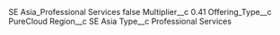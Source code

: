 <?xml version="1.0" encoding="UTF-8"?>
<CustomMetadata xmlns="http://soap.sforce.com/2006/04/metadata" xmlns:xsi="http://www.w3.org/2001/XMLSchema-instance" xmlns:xsd="http://www.w3.org/2001/XMLSchema">
    <label>SE Asia_Professional Services</label>
    <protected>false</protected>
    <values>
        <field>Multiplier__c</field>
        <value xsi:type="xsd:double">0.41</value>
    </values>
    <values>
        <field>Offering_Type__c</field>
        <value xsi:type="xsd:string">PureCloud</value>
    </values>
    <values>
        <field>Region__c</field>
        <value xsi:type="xsd:string">SE Asia</value>
    </values>
    <values>
        <field>Type__c</field>
        <value xsi:type="xsd:string">Professional Services</value>
    </values>
</CustomMetadata>
